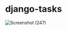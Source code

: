 # django-tasks

![Screenshot (247)](https://user-images.githubusercontent.com/113708726/215686122-131fabba-c43b-44ed-9062-0241d3349f3c.png)
